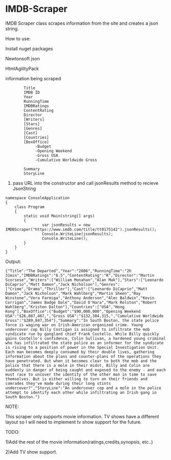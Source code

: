 # IMDB-Scraper
IMDB Scraper class scrapes information from the site and creates a json string.

How to use:

Install nuget packages

Newtonsoft json

HtmlAgilityPack

information being scraped
```
        Title
        IMDB ID
        Year
        RunningTime
        IMDBRatings
        ContentRating
        Director
        [Writers]
        [Stars] 
        [Genres] 
        [Cast]
        [Countries]
        [BoxOffice]
             -Budget
             -Opening Weekend
             -Gross USA
             -Cumulative Worldwide Gross
        
        Summary 
        StoryLine 
```
1) pass URL into the constructor and call jsonResults method to recieve JsonString
```
namespace ConsoleApplication
{
    class Program    
    {
        static void Main(string[] args)        
        {    
                var jsonResults = new IMDBScraper("https://www.imdb.com/title/tt0175142").jsonResults();                
                Console.WriteLine(jsonResults);                
                Console.WriteLine();                           
        }        
    }    
}
```
Output:
```
{"Title":"The Departed","Year":"2006","RunningTime":"2h 31min","IMDBRatings":"8.5","ContentRating":"R","Director":"Martin Scorsese","Writers":["William Monahan","Alan Mak"],"Stars":["Leonardo DiCaprio","Matt Damon","Jack Nicholson"],"Genres":["Crime","Drama","Thriller"],"Cast":["Leonardo DiCaprio","Matt Damon","Jack Nicholson","Mark Wahlberg","Martin Sheen","Ray Winstone","Vera Farmiga","Anthony Anderson","Alec Baldwin","Kevin Corrigan","James Badge Dale","David O'Hara","Mark Rolston","Robert Wahlberg","Kristen Dalton"],"Countries":["USA","Hong Kong"],"BoxOffice":{"Budget":"$90,000,000","Opening Weekend USA":"$26,887,467,","Gross USA":"$132,384,315,","Cumulative Worldwide Gross":"$289,847,354"},"Summary":"In South Boston, the state police force is waging war on Irish-American organized crime. Young undercover cop Billy Costigan is assigned to infiltrate the mob syndicate run by gangland chief Frank Costello. While Billy quickly gains Costello's confidence, Colin Sullivan, a hardened young criminal who has infiltrated the state police as an informer for the syndicate is rising to a position of power in the Special Investigation Unit. Each man becomes deeply consumed by their double lives, gathering information about the plans and counter-plans of the operations they have penetrated. But when it becomes clear to both the mob and the police that there is a mole in their midst, Billy and Colin are suddenly in danger of being caught and exposed to the enemy - and each must race to uncover the identity of the other man in time to save themselves. But is either willing to turn on their friends and comrades they've made during their long stints undercover?","StoryLine":"An undercover cop and a mole in the police attempt to identify each other while infiltrating an Irish gang in South Boston."}
```
NOTE:

This scraper only supports movie information. TV shows have a different layout so I will need to implement tv show support for the future.

TODO: 

1)Add the rest of the movie information(ratings,credits,synopsis, etc..)

2)Add TV show support.
